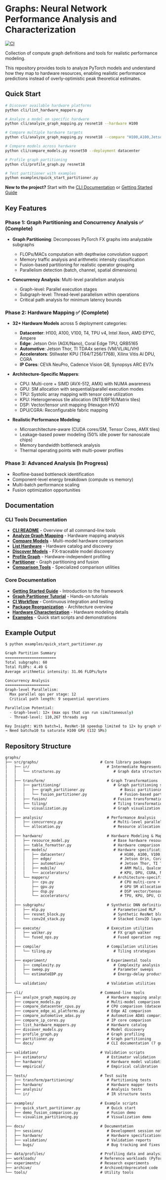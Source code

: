 # Graphs: Neural Network Performance Analysis and Characterization

[![CI](https://github.com/branes-ai/graphs/workflows/CI/badge.svg)](https://github.com/branes-ai/graphs/actions/workflows/ci.yml)

Collection of compute graph definitions and tools for realistic performance modeling.

This repository provides tools to analyze PyTorch models and understand how they map to hardware resources, enabling realistic performance predictions instead of overly-optimistic peak theoretical estimates.

## Quick Start

```bash
# Discover available hardware platforms
python cli/list_hardware_mappers.py

# Analyze a model on specific hardware
python cli/analyze_graph_mapping.py resnet18 --hardware H100

# Compare multiple hardware targets
python cli/analyze_graph_mapping.py resnet18 --compare "H100,A100,Jetson-Orin-AGX"

# Compare models across hardware
python cli/compare_models.py resnet50 --deployment datacenter

# Profile graph partitioning
python cli/profile_graph.py resnet18

# Test partitioner with examples
python examples/quick_start_partitioner.py
```

**New to the project?** Start with the [CLI Documentation](cli/README.md) or [Getting Started Guide](docs/getting_started.md)

## Key Features

### Phase 1: Graph Partitioning and Concurrency Analysis ✅ (Complete)

- **Graph Partitioning**: Decomposes PyTorch FX graphs into analyzable subgraphs
  - FLOPs/MACs computation with depthwise convolution support
  - Memory traffic analysis and arithmetic intensity classification
  - Fusion-based partitioning for realistic operator grouping
  - Parallelism detection (batch, channel, spatial dimensions)

- **Concurrency Analysis**: Multi-level parallelism analysis
  - Graph-level: Parallel execution stages
  - Subgraph-level: Thread-level parallelism within operations
  - Critical path analysis for minimum latency bounds

### Phase 2: Hardware Mapping ✅ (Complete)

- **32+ Hardware Models** across 5 deployment categories:
  - **Datacenter**: H100, A100, V100, T4, TPU v4, Intel Xeon, AMD EPYC, Ampere
  - **Edge**: Jetson Orin (AGX/Nano), Coral Edge TPU, QRB5165
  - **Automotive**: Jetson Thor, TI TDA4x series (VM/VL/AL/VH)
  - **Accelerators**: Stillwater KPU (T64/T256/T768), Xilinx Vitis AI DPU, CGRA
  - **IP Cores**: CEVA NeuPro, Cadence Vision Q8, Synopsys ARC EV7x

- **Architecture-Specific Mappers**:
  - CPU: Multi-core + SIMD (AVX-512, AMX) with NUMA awareness
  - GPU: SM allocation with sequential/parallel execution modes
  - TPU: Systolic array mapping with tensor core utilization
  - KPU: Heterogeneous tile allocation (INT8/BF16/Matrix tiles)
  - DSP: Vector/tensor unit mapping (Hexagon HVX)
  - DPU/CGRA: Reconfigurable fabric mapping

- **Realistic Performance Modeling**:
  - Microarchitecture-aware (CUDA cores/SM, Tensor Cores, AMX tiles)
  - Leakage-based power modeling (50% idle power for nanoscale chips)
  - Memory bandwidth bottleneck analysis
  - Thermal operating points with multi-power profiles

### Phase 3: Advanced Analysis (In Progress)

- Roofline-based bottleneck identification
- Component-level energy breakdown (compute vs memory)
- Multi-batch performance scaling
- Fusion optimization opportunities

## Documentation

### CLI Tools Documentation
- **[CLI README](cli/README.md)** - Overview of all command-line tools
- **[Analyze Graph Mapping](cli/docs/analyze_graph_mapping.md)** - Hardware mapping analysis
- **[Compare Models](cli/docs/compare_models.md)** - Multi-model hardware comparison
- **[List Hardware](cli/docs/list_hardware_mappers.md)** - Hardware catalog and discovery
- **[Discover Models](cli/docs/discover_models.md)** - FX-traceable model discovery
- **[Profile Graph](cli/docs/profile_graph.md)** - Hardware-independent profiling
- **[Partitioner](cli/docs/partitioner.md)** - Graph partitioning and fusion
- **[Comparison Tools](cli/docs/comparison_tools.md)** - Specialized comparison utilities

### Core Documentation
- **[Getting Started Guide](docs/getting_started.md)** - Introduction to the framework
- **[Graph Partitioner Tutorial](docs/graph_partitioner_tutorial.md)** - Hands-on tutorials
- **[CI Workflow](docs/ci_workflow.md)** - Continuous integration and testing
- **[Package Reorganization](docs/sessions/2025-10-24_package_reorganization.md)** - Architecture overview
- **[Hardware Characterization](docs/hardware_characterization_2025-10.md)** - Hardware modeling details
- **[Examples](examples/)** - Quick start scripts and demonstrations

## Example Output

```bash
$ python examples/quick_start_partitioner.py

Graph Partition Summary
=======================
Total subgraphs: 60
Total FLOPs: 4.49 G
Average arithmetic intensity: 31.06 FLOPs/byte

Concurrency Analysis
====================
Graph-level Parallelism:
  Max parallel ops per stage: 12
  Critical path length: 9 sequential operations

Parallelism Potential:
  - Graph-level: 12× (max ops that can run simultaneously)
  - Thread-level: 110,267 threads avg

Key Insight: With batch=1, ResNet-18 speedup limited to 12× by graph structure
→ Need batch≥10 to saturate H100 GPU (132 SMs)
```

## Repository Structure

```txt
graphs/
├── src/graphs/                            # Core library packages
│   ├── ir/                                   # Intermediate Representation
│   │   └── structures.py                        # Graph data structures (SubgraphDescriptor, etc.)
│   │
│   ├── transform/                            # Graph Transformations
│   │   ├── partitioning/                        # Graph partitioning strategies
│   │   │   ├── graph_partitioner.py                # Basic partitioning
│   │   │   └── fusion_partitioner.py               # Fusion-based partitioning
│   │   ├── fusion/                              # Fusion transformations (future)
│   │   ├── tiling/                              # Tiling transformations (future)
│   │   └── visualization.py                     # Graph visualization
│   │
│   ├── analysis/                             # Performance Analysis
│   │   ├── concurrency.py                       # Multi-level parallelism analysis
│   │   └── allocation.py                        # Resource allocation analysis
│   │
│   ├── hardware/                             # Hardware Modeling & Mapping
│   │   ├── resource_model.py                    # Base hardware resource models
│   │   ├── table_formatter.py                   # Hardware comparison tables
│   │   ├── models/                              # Hardware specifications
│   │   │   ├── datacenter/                         # H100, A100, V100, T4, TPU v4, Xeon, EPYC
│   │   │   ├── edge/                               # Jetson Orin, Coral Edge TPU
│   │   │   ├── automotive/                         # Jetson Thor, TI TDA4x
│   │   │   ├── mobile/                             # ARM Mali, Qualcomm Adreno
│   │   │   └── accelerators/                       # KPU, DPU, CGRA, NPU IP cores
│   │   └── mappers/                             # Architecture-specific mappers
│   │       ├── cpu.py                              # CPU multi-core + SIMD
│   │       ├── gpu.py                              # GPU SM allocation
│   │       ├── dsp.py                              # DSP vector/tensor units
│   │       └── accelerators/                       # TPU, KPU, DPU, CGRA, Hailo
│   │
│   ├── subgraphs/                            # Synthetic DNN definitions
│   │   ├── mlp.py                               # Parameterized MLP
│   │   ├── resnet_block.py                      # Synthetic ResNet block
│   │   └── conv2d_stack.py                      # Stacked Conv2D layers
│   │
│   ├── execute/                              # Execution utilities
│   │   ├── walker.py                            # FX graph walker
│   │   └── fused_ops.py                         # Fused operation registry
│   │
│   ├── compile/                              # Compilation utilities
│   │   └── tiling.py                            # Tiling strategies
│   │
│   ├── experiment/                           # Experimental tools
│   │   ├── complexity.py                        # Complexity analysis
│   │   ├── sweep.py                             # Parameter sweeps
│   │   └── estimateEDP.py                       # Energy-delay product
│   │
│   └── validation/                           # Validation utilities
│
├── cli/                                   # Command-line tools
│   ├── analyze_graph_mapping.py              # Hardware mapping analysis
│   ├── compare_models.py                     # Multi-model comparison
│   ├── compare_datacenter_cpus.py            # CPU comparison (datacenter)
│   ├── compare_edge_ai_platforms.py          # Edge AI comparison
│   ├── compare_automotive_adas.py            # Automotive ADAS comparison
│   ├── compare_ip_cores.py                   # IP core comparison
│   ├── list_hardware_mappers.py              # Hardware catalog
│   ├── discover_models.py                    # Model discovery
│   ├── profile_graph.py                      # Graph profiling
│   ├── partitioner.py                        # Graph partitioning
│   └── docs/                                 # CLI documentation (7 guides)
│
├── validation/                            # Validation scripts
│   ├── estimators/                           # Estimator validation
│   ├── hardware/                             # Hardware model validation
│   └── empirical/                            # Empirical calibration
│
├── tests/                                 # Test suite
│   ├── transform/partitioning/               # Partitioning tests
│   ├── hardware/                             # Hardware mapper tests
│   ├── analysis/                             # Analysis tests
│   └── ir/                                   # IR structure tests
│
├── examples/                              # Example scripts
│   ├── quick_start_partitioner.py            # Quick start
│   ├── demo_fusion_comparison.py             # Fusion demo
│   └── visualize_partitioning.py             # Visualization demo
│
├── docs/                                  # Documentation
│   ├── sessions/                             # Development session notes
│   ├── hardware/                             # Hardware specifications
│   ├── validation/                           # Validation reports
│   └── bugs/                                 # Bug tracking and fixes
│
├── data/profiles/                         # Profiling data and analysis
├── workloads/                             # Reference workloads (PyTorch, JAX, TF)
├── experiments/                           # Research experiments
├── archive/                               # Archived/deprecated code
└── tools/                                 # Utility tools
```
